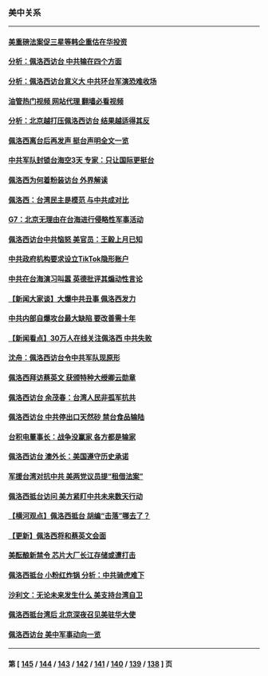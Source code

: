 ### 美中关系
---
#### [美重磅法案促三星等韩企重估在华投资](../../pages/nf1412576/n13794932.md?08040845) 
#### [分析：佩洛西访台 中共输在四个方面](../../pages/nf1412576/n13794891.md?08040845) 
#### [分析：佩洛西访台意义大 中共环台军演恐难收场](../../pages/nf1412576/n13794703.md?08040845) 
#### [油管热门视频 网站代理 翻墙必看视频](http://209.222.30.114:81/youtube.html?08040845)
#### [分析：北京越打压佩洛西访台 结果越适得其反](../../pages/nf1412576/n13794881.md?08040845) 
#### [佩洛西离台后再发声 挺台声明全文一览](../../pages/nf1412576/n13794931.md?08040845) 
#### [中共军队封锁台海空3天 专家：只让国际更挺台](../../pages/nf1412576/n13794706.md?08040845) 
#### [佩洛西为何着粉装访台 外界解读](../../pages/nf1412576/n13794865.md?08040845) 
#### [佩洛西：台湾民主是模范 与中共成对比](../../pages/nf1412576/n13794742.md?08040845) 
#### [G7：北京无理由在台海进行侵略性军事活动](../../pages/nf1412576/n13794854.md?08040845) 
#### [佩洛西访台中共恼怒 美官员：王毅上月已知](../../pages/nf1412576/n13794764.md?08040845) 
#### [中共政府机构要求设立TikTok隐形账户](../../pages/nf1412576/n13794855.md?08040845) 
#### [中共在台海演习叫嚣 英德批评其煽动性言论](../../pages/nf1412576/n13794857.md?08040845) 
#### [【新闻大家谈】大爆中共丑事 佩洛西发力](../../pages/nf1412576/n13794750.md?08040845) 
#### [中共内部自爆攻台最大缺陷 要改善需十年](../../pages/nf1412576/n13794675.md?08040845) 
#### [【新闻看点】30万人在线关注佩洛西 中共失败](../../pages/nf1412576/n13794183.md?08040845) 
#### [沈舟：佩洛西访台令中共军队现原形](../../pages/nf1412576/n13794341.md?08040845) 
#### [佩洛西拜访蔡英文 获颁特种大绶卿云勋章](../../pages/nf1412576/n13794356.md?08040845) 
#### [佩洛西访台 余茂春：台湾人民非孤军抗共](../../pages/nf1412576/n13794306.md?08040845) 
#### [佩洛西访台 中共停出口天然砂 禁台食品输陆](../../pages/nf1412576/n13794300.md?08040845) 
#### [台积电董事长：战争没赢家 各方都是输家](../../pages/nf1412576/n13794320.md?08040845) 
#### [佩洛西访台 澳外长：美国遵守历史承诺](../../pages/nf1412576/n13794275.md?08040845) 
#### [军援台湾对抗中共 美两党议员提“租借法案”](../../pages/nf1412576/n13794299.md?08040845) 
#### [佩洛西抵台访问 美方紧盯中共未来数天行动](../../pages/nf1412576/n13794244.md?08040845) 
#### [【横河观点】佩洛西抵台 胡编“击落”哪去了？](../../pages/nf1412576/n13794186.md?08040845) 
#### [【更新】佩洛西将和蔡英文会面](../../pages/nf1412576/n13794177.md?08040845) 
#### [美酝酿新禁令 芯片大厂长江存储或遭打击](../../pages/nf1412576/n13794051.md?08040845) 
#### [佩洛西抵台 小粉红炸锅 分析：中共骑虎难下](../../pages/nf1412576/n13794147.md?08040845) 
#### [沙利文：无论未来发生什么 美支持台湾自卫](../../pages/nf1412576/n13794164.md?08040845) 
#### [佩洛西抵台湾后 北京深夜召见美驻华大使](../../pages/nf1412576/n13794155.md?08040845) 
#### [佩洛西访台 美中军事动向一览](../../pages/nf1412576/n13794165.md?08040845) 

---
#### 第 [ [145](./145.md?08040845) / [144](./144.md?08040845) / [143](./143.md?08040845) / [142](./142.md?08040845) / [141](./141.md?08040845) / [140](./140.md?08040845) / [139](./139.md?08040845) / [138](./138.md?08040845) ] 页
